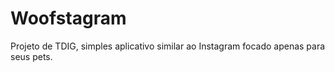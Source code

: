 # Woofstagram
Projeto de TDIG, simples aplicativo similar ao Instagram focado apenas para seus pets.
